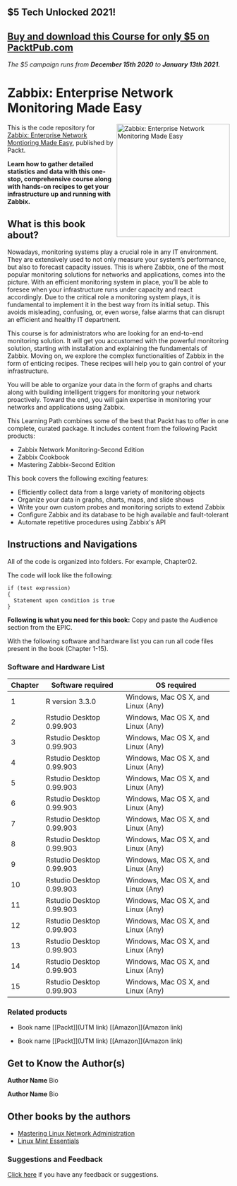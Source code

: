 ## $5 Tech Unlocked 2021!
[Buy and download this Course for only $5 on PacktPub.com](https://www.packtpub.com/product/zabbix-enterprise-network-monitoring-made-easy/9781787129047)
-----
*The $5 campaign         runs from __December 15th 2020__ to __January 13th 2021.__*

# Zabbix: Enterprise Network Monitoring Made Easy

<a href="https://www.packtpub.com/networking-and-servers/zabbix-enterprise-network-monitoring-made-easy?utm_source=github&utm_medium=repository&utm_content=9781787129047"><img src="https://www.packtpub.com/sites/default/files/C06984_MockupCover_low.png" alt="Zabbix: Enterprise Network Monitoring Made Easy" height="256px" align="right"></a>

This is the code repository for [Zabbix: Enterprise Network Montioring Made Easy](https://www.packtpub.com/networking-and-servers/zabbix-enterprise-network-monitoring-made-easy?utm_source=github&utm_medium=repository&utm_content=9781787129047), published by Packt.

**Learn how to gather detailed statistics and data with this one-stop, comprehensive course along with hands-on recipes to get your infrastructure up and running with Zabbix.**

## What is this book about?
Nowadays, monitoring systems play a crucial role in any IT environment. They are extensively used to not only measure your system’s performance, but also to forecast capacity issues. This is where Zabbix, one of the most popular monitoring solutions for networks and applications, comes into the picture. With an efficient monitoring system in place, you’ll be able to foresee when your infrastructure runs under capacity and react accordingly. Due to the critical role a monitoring system plays, it is fundamental to implement it in the best way from its initial setup. This avoids misleading, confusing, or, even worse, false alarms that can disrupt an efficient and healthy IT department.

This course is for administrators who are looking for an end-to-end monitoring solution. It will get you accustomed with the powerful monitoring solution, starting with installation and explaining the fundamentals of Zabbix. Moving on, we explore the complex functionalities of Zabbix in the form of enticing recipes. These recipes will help you to gain control of your infrastructure.

You will be able to organize your data in the form of graphs and charts along with building intelligent triggers for monitoring your network proactively. Toward the end, you will gain expertise in monitoring your networks and applications using Zabbix.

This Learning Path combines some of the best that Packt has to offer in one complete, curated package. It includes content from the following Packt products: 
* Zabbix Network Monitoring-Second Edition
* Zabbix Cookbook 
* Mastering Zabbix-Second Edition

This book covers the following exciting features: 
* Efficiently collect data from a large variety of monitoring objects
* Organize your data in graphs, charts, maps, and slide shows
* Write your own custom probes and monitoring scripts to extend Zabbix
* Configure Zabbix and its database to be high available and fault-tolerant
* Automate repetitive procedures using Zabbix's API


## Instructions and Navigations
All of the code is organized into folders. For example, Chapter02.

The code will look like the following:
```
if (test expression)
{
  Statement upon condition is true
}
```

**Following is what you need for this book:**
Copy and paste the Audience section from the EPIC.

With the following software and hardware list you can run all code files present in the book (Chapter 1-15).

### Software and Hardware List

| Chapter  | Software required                   | OS required                        |
| -------- | ------------------------------------| -----------------------------------|
| 1        | R version 3.3.0                     | Windows, Mac OS X, and Linux (Any) |
| 2        | Rstudio Desktop 0.99.903            | Windows, Mac OS X, and Linux (Any) |
| 3        | Rstudio Desktop 0.99.903            | Windows, Mac OS X, and Linux (Any) |
| 4        | Rstudio Desktop 0.99.903            | Windows, Mac OS X, and Linux (Any) |
| 5        | Rstudio Desktop 0.99.903            | Windows, Mac OS X, and Linux (Any) |
| 6        | Rstudio Desktop 0.99.903            | Windows, Mac OS X, and Linux (Any) |
| 7        | Rstudio Desktop 0.99.903            | Windows, Mac OS X, and Linux (Any) |
| 8        | Rstudio Desktop 0.99.903            | Windows, Mac OS X, and Linux (Any) |
| 9        | Rstudio Desktop 0.99.903            | Windows, Mac OS X, and Linux (Any) |
| 10        | Rstudio Desktop 0.99.903            | Windows, Mac OS X, and Linux (Any) |
| 11        | Rstudio Desktop 0.99.903            | Windows, Mac OS X, and Linux (Any) |
| 12        | Rstudio Desktop 0.99.903            | Windows, Mac OS X, and Linux (Any) |
| 13        | Rstudio Desktop 0.99.903            | Windows, Mac OS X, and Linux (Any) |
| 14        | Rstudio Desktop 0.99.903            | Windows, Mac OS X, and Linux (Any) |
| 15        | Rstudio Desktop 0.99.903            | Windows, Mac OS X, and Linux (Any) |



### Related products <Paste books from the Other books you may enjoy section>
* Book name [[Packt]](UTM link) [[Amazon]](Amazon link)

* Book name [[Packt]](UTM link) [[Amazon]](Amazon link)


## Get to Know the Author(s)
**Author Name**
Bio

**Author Name**
Bio


## Other books by the authors
* [Mastering Linux Network Administration](https://www.packtpub.com/networking-and-servers/mastering-linux-network-administration?utm_source=github&utm_medium=repository&utm_campaign=9781784399597)
* [Linux Mint Essentials](https://www.packtpub.com/networking-and-servers/linux-mint-essentials?utm_source=github&utm_medium=repository&utm_campaign=9781782168157)

### Suggestions and Feedback
[Click here](https://docs.google.com/forms/d/e/1FAIpQLSdy7dATC6QmEL81FIUuymZ0Wy9vH1jHkvpY57OiMeKGqib_Ow/viewform) if you have any feedback or suggestions.
